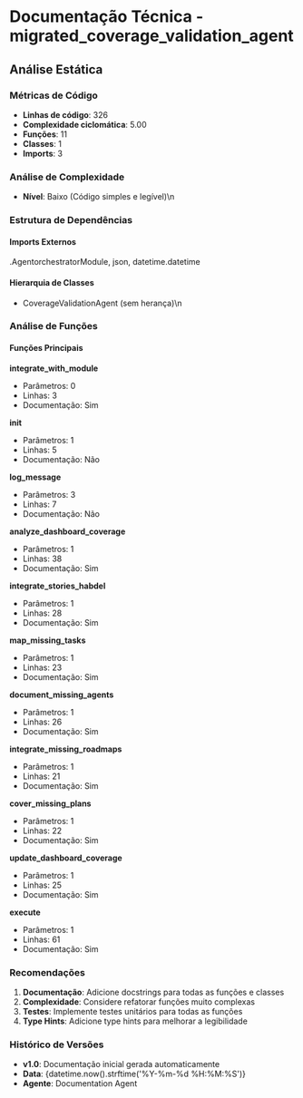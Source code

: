 # Documentação Técnica - migrated_coverage_validation_agent

## Análise Estática

### Métricas de Código
- **Linhas de código**: 326
- **Complexidade ciclomática**: 5.00
- **Funções**: 11
- **Classes**: 1
- **Imports**: 3

### Análise de Complexidade
- **Nível**: Baixo (Código simples e legível)\n
### Estrutura de Dependências

#### Imports Externos
.AgentorchestratorModule, json, datetime.datetime

#### Hierarquia de Classes
- CoverageValidationAgent (sem herança)\n
### Análise de Funções

#### Funções Principais
**integrate_with_module**
- Parâmetros: 0
- Linhas: 3
- Documentação: Sim

**__init__**
- Parâmetros: 1
- Linhas: 5
- Documentação: Não

**log_message**
- Parâmetros: 3
- Linhas: 7
- Documentação: Não

**analyze_dashboard_coverage**
- Parâmetros: 1
- Linhas: 38
- Documentação: Sim

**integrate_stories_habdel**
- Parâmetros: 1
- Linhas: 28
- Documentação: Sim

**map_missing_tasks**
- Parâmetros: 1
- Linhas: 23
- Documentação: Sim

**document_missing_agents**
- Parâmetros: 1
- Linhas: 26
- Documentação: Sim

**integrate_missing_roadmaps**
- Parâmetros: 1
- Linhas: 21
- Documentação: Sim

**cover_missing_plans**
- Parâmetros: 1
- Linhas: 22
- Documentação: Sim

**update_dashboard_coverage**
- Parâmetros: 1
- Linhas: 25
- Documentação: Sim

**execute**
- Parâmetros: 1
- Linhas: 61
- Documentação: Sim

### Recomendações

1. **Documentação**: Adicione docstrings para todas as funções e classes
2. **Complexidade**: Considere refatorar funções muito complexas
3. **Testes**: Implemente testes unitários para todas as funções
4. **Type Hints**: Adicione type hints para melhorar a legibilidade

### Histórico de Versões

- **v1.0**: Documentação inicial gerada automaticamente
- **Data**: {datetime.now().strftime('%Y-%m-%d %H:%M:%S')}
- **Agente**: Documentation Agent

